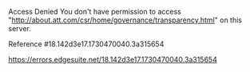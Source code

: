 Access Denied
You don't have permission to access "http://about.att.com/csr/home/governance/transparency.html" on this server.

Reference #18.142d3e17.1730470040.3a315654

https://errors.edgesuite.net/18.142d3e17.1730470040.3a315654
